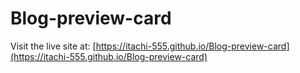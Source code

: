 # Blog-preview-card

Visit the live site at: [https://itachi-555.github.io/Blog-preview-card](https://itachi-555.github.io/Blog-preview-card)
